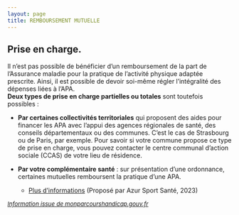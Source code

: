 ```yaml
---
layout: page
title: REMBOURSEMENT MUTUELLE
---
```


## Prise en charge.  

Il n’est pas possible de bénéficier d’un remboursement de la part de l’Assurance maladie pour la pratique de l’activité physique adaptée prescrite. Ainsi, il est possible de devoir soi-même régler l’intégralité des dépenses liées à l’APA.  
**Deux types de prise en charge partielles ou totales** sont toutefois possibles :

- **Par certaines collectivités territoriales** qui proposent des aides pour financer les APA avec l’appui des agences régionales de santé, des conseils départementaux ou des communes. C’est le cas de Strasbourg ou de Paris, par exemple. Pour savoir si votre commune propose ce type de prise en charge, vous pouvez contacter le centre communal d’action sociale (CCAS) de votre lieu de résidence.

- **Par votre complémentaire santé** : sur présentation d’une ordonnance, certaines mutuelles remboursent la pratique d’une APA.
  - <a href="/assets/pdf/Mutuelle.pdf" target="_blank">Plus d’informations</a> (Proposé par Azur Sport Santé, 2023) 
  
<span style="font-size: small; text-decoration: underline"><i>Information issue de monparcourshandicap.gouv.fr</i></span>
